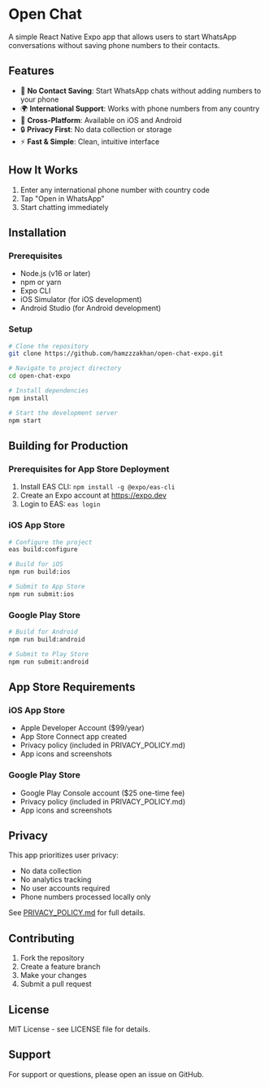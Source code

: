 # Open Chat

A simple React Native Expo app that allows users to start WhatsApp conversations without saving phone numbers to their contacts.

## Features

- 🚀 **No Contact Saving**: Start WhatsApp chats without adding numbers to your phone
- 🌍 **International Support**: Works with phone numbers from any country
- 📱 **Cross-Platform**: Available on iOS and Android
- 🔒 **Privacy First**: No data collection or storage
- ⚡ **Fast & Simple**: Clean, intuitive interface

## How It Works

1. Enter any international phone number with country code
2. Tap "Open in WhatsApp"
3. Start chatting immediately

## Installation

### Prerequisites
- Node.js (v16 or later)
- npm or yarn
- Expo CLI
- iOS Simulator (for iOS development)
- Android Studio (for Android development)

### Setup
```bash
# Clone the repository
git clone https://github.com/hamzzzakhan/open-chat-expo.git

# Navigate to project directory
cd open-chat-expo

# Install dependencies
npm install

# Start the development server
npm start
```

## Building for Production

### Prerequisites for App Store Deployment
1. Install EAS CLI: `npm install -g @expo/eas-cli`
2. Create an Expo account at https://expo.dev
3. Login to EAS: `eas login`

### iOS App Store
```bash
# Configure the project
eas build:configure

# Build for iOS
npm run build:ios

# Submit to App Store
npm run submit:ios
```

### Google Play Store
```bash
# Build for Android
npm run build:android

# Submit to Play Store
npm run submit:android
```

## App Store Requirements

### iOS App Store
- Apple Developer Account ($99/year)
- App Store Connect app created
- Privacy policy (included in PRIVACY_POLICY.md)
- App icons and screenshots

### Google Play Store
- Google Play Console account ($25 one-time fee)
- Privacy policy (included in PRIVACY_POLICY.md)
- App icons and screenshots

## Privacy

This app prioritizes user privacy:
- No data collection
- No analytics tracking
- No user accounts required
- Phone numbers processed locally only

See [PRIVACY_POLICY.md](./PRIVACY_POLICY.md) for full details.

## Contributing

1. Fork the repository
2. Create a feature branch
3. Make your changes
4. Submit a pull request

## License

MIT License - see LICENSE file for details.

## Support

For support or questions, please open an issue on GitHub.
